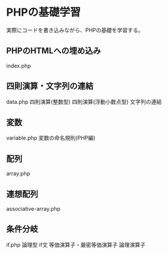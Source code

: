 # PHPの基礎学習
実際にコードを書き込みながら、PHPの基礎を学習する。

## PHPのHTMLへの埋め込み
index.php

## 四則演算・文字列の連結
data.php
四則演算(整数型)
四則演算(浮動小数点型)
文字列の連結

## 変数
variable.php
変数の命名規則(PHP編)

## 配列
array.php

## 連想配列
associative-array.php

## 条件分岐
if.php
論理型
if文
等価演算子・厳密等価演算子
論理演算子